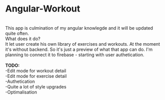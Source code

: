 # Angular-Workout
<br>
This app is culmination of my angular knowlegde and it will be updated quite often.
<br>
What does it do?
<br>
It let user create his own library of exercises and workouts.
At the moment it's without backend. So it's just a preview of what that app can do.
I'm planning to connect it to firebase - starting with user authetication.
<br>
<br>
<b>TODO:</b><br>
-Edit mode for workout detail<br>
-Edit mode for exercise detail<br>
-Authetication<br>
-Quite a lot of style upgrades<br>
-Optimalisation<br>
